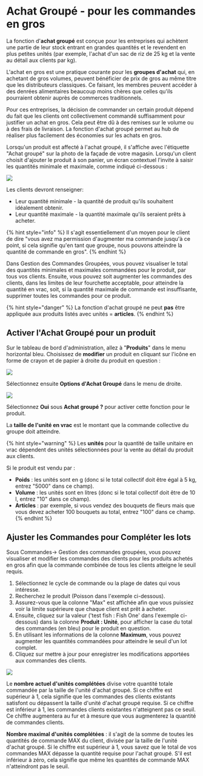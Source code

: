 # Achat Groupé - pour les commandes en gros

La fonction d'**achat groupé** est conçue pour les entreprises qui achètent une partie de leur stock entrant en grandes quantités et le revendent en plus petites unités \(par exemple, l'achat d'un sac de riz de 25 kg et la vente au détail aux clients par kg\). 

L'achat en gros est une pratique courante pour les **groupes d'achat** qui, en achetant de gros volumes, peuvent bénéficier de prix de gros au même titre que les distributeurs classiques. Ce faisant, les membres peuvent accéder à des denrées alimentaires beaucoup moins chères que celles qu'ils pourraient obtenir auprès de commerces traditionnels. 

Pour ces entreprises, la décision de commander un certain produit dépend du fait que les clients ont collectivement commandé suffisamment pour justifier un achat en gros. Cela peut être dû à des remises sur le volume ou à des frais de livraison. La fonction d'achat groupé permet au hub de réaliser plus facilement des économies sur les achats en gros. 

Lorsqu'un produit est affecté à l'achat groupé, il s'affiche avec l'étiquette "Achat groupé" sur la photo de la façade de votre magasin. Lorsqu'un client choisit d'ajouter le produit à son panier, un écran contextuel l'invite à saisir les quantités minimale et maximale, comme indiqué ci-dessous :

![](../../.gitbook/assets/bulkbuy.gif)

Les clients devront renseigner:

* Leur quantité minimale - la quantité de produit qu'ils souhaitent idéalement obtenir. 
* Leur quantité maximale - la quantité maximale qu'ils seraient prêts à acheter.

{% hint style="info" %}
Il s'agit essentiellement d'un moyen pour le client de dire "vous avez ma permission d'augmenter ma commande jusqu'à ce point, si cela signifie qu'en tant que groupe, nous pouvons atteindre la quantité de commande en gros".
{% endhint %}

Dans Gestion des Commandes Groupées, vous pouvez visualiser le total des quantités minimales et maximales commandées pour le produit, par tous vos clients. Ensuite, vous pouvez soit augmenter les commandes des clients, dans les limites de leur fourchette acceptable, pour atteindre la quantité en vrac, soit, si la quantité maximale de commande est insuffisante, supprimer toutes les commandes pour ce produit.

{% hint style="danger" %}
La fonction d'achat groupé ne peut **pas** être appliquée aux produits listés avec unités = **articles**.
{% endhint %}

## Activer l'Achat Groupé pour un produit

Sur le tableau de bord d'administration, allez à "**Produits**" dans le menu horizontal bleu. Choisissez de **modifier** un produit en cliquant sur l'icône en forme de crayon et de papier à droite du produit en question :

![](../../.gitbook/assets/productedit.jpg)

Sélectionnez ensuite **Options d'Achat Groupé** dans le menu de droite.

![](../../.gitbook/assets/groupbuy.jpg)

Sélectionnez **Oui** sous **Achat groupé ?** pour activer cette fonction pour le produit. 

La **taille de l'unité en vrac** est le montant que la commande collective du groupe doit atteindre.

{% hint style="warning" %}
Les **unités** pour la quantité de taille unitaire en vrac dépendent des unités sélectionnées pour la vente au détail du produit aux clients.

Si le produit est vendu par :

* **Poids** : les unités sont en g \(donc si le total collectif doit être égal à 5 kg, entrez "5000" dans ce champ\). 
* **Volume** : les unités sont en litres \(donc si le total collectif doit être de 10 l, entrez "10" dans ce champ\). 
* **Articles** : par exemple, si vous vendez des bouquets de fleurs mais que vous devez acheter 100 bouquets au total, entrez "100" dans ce champ.
{% endhint %}

## Ajuster les Commandes pour Compléter les lots

Sous Commandes-&gt; Gestion des commandes groupées, vous pouvez visualiser et modifier les commandes des clients pour les produits achetés en gros afin que la commande combinée de tous les clients atteigne le seuil requis.

1. Sélectionnez le cycle de commande ou la plage de dates qui vous intéresse. 
2. Recherchez le produit \(Poisson dans l'exemple ci-dessous\). 
3. Assurez-vous que la colonne "Max" est affichée afin que vous puissiez voir la limite supérieure que chaque client est prêt à acheter. 
4. Ensuite, cliquez sur la valeur \('test fish : Fish One' dans l'exemple ci-dessous\) dans la colonne **Produit : Unité**, pour afficher la case du total des commandes \(en bleu\) pour le produit en question. 
5. En utilisant les informations de la colonne **Maximum**, vous pouvez augmenter les quantités commandées pour atteindre le seuil d'un lot complet. 
6. Cliquez sur mettre à jour pour enregistrer les modifications apportées aux commandes des clients.

![](../../.gitbook/assets/bulkorder2.jpg)

Le **nombre actuel d'unités complétées** divise votre quantité totale commandée par la taille de l'unité d'achat groupé. Si ce chiffre est supérieur à 1, cela signifie que les commandes des clients existants satisfont ou dépassent la taille d'unité d'achat groupé requise. Si ce chiffre est inférieur à 1, les commandes clients existantes n'atteignent pas ce seuil. Ce chiffre augmentera au fur et à mesure que vous augmenterez la quantité de commandes clients. 

**Nombre maximal d'unités complétées** : il s'agit de la somme de toutes les quantités de commande MAX du client, divisée par la taille de l'unité d'achat groupé. Si le chiffre est supérieur à 1, vous savez que le total de vos commandes MAX dépasse la quantité requise pour l'achat groupé. S'il est inférieur à zéro, cela signifie que même les quantités de commande MAX n'atteindront pas le seuil.

